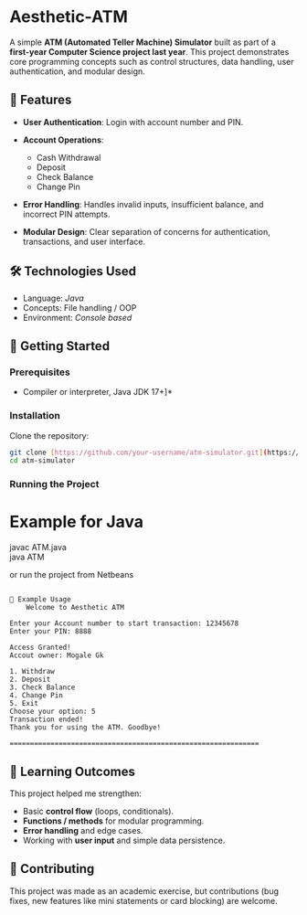 # Aesthetic-ATM

A simple **ATM (Automated Teller Machine) Simulator** built as part of a **first-year Computer Science project last year**.
This project demonstrates core programming concepts such as control structures, data handling, user authentication, and modular design.

## 📌 Features
* **User Authentication**: Login with account number and PIN.

* **Account Operations**:
  * Cash Withdrawal
  * Deposit
  * Check Balance
  * Change Pin
  
* **Error Handling**: Handles invalid inputs, insufficient balance, and incorrect PIN attempts.
* **Modular Design**: Clear separation of concerns for authentication, transactions, and user interface.

## 🛠️ Technologies Used

* Language: *Java*
* Concepts: File handling / OOP
* Environment: *Console based*

## 🚀 Getting Started
### Prerequisites

* Compiler or interpreter, Java JDK 17+]*

### Installation

Clone the repository:

```bash
git clone [https://github.com/your-username/atm-simulator.git](https://github.com/phillip-mogale2/Aesthetic-ATM.git)
cd atm-simulator
```

### Running the Project
# Example for Java
javac ATM.java  
java ATM

or run the project from Netbeans
```

📖 Example Usage
	Welcome to Aesthetic ATM

Enter your Account number to start transaction: 12345678
Enter your PIN: 8888

Access Granted!
Accout owner: Mogale Gk

1. Withdraw
2. Deposit
3. Check Balance
4. Change Pin
5. Exit
Choose your option: 5
Transaction ended!
Thank you for using the ATM. Goodbye!

=============================================================
```

## 🎯 Learning Outcomes

This project helped me strengthen:

* Basic **control flow** (loops, conditionals).
* **Functions / methods** for modular programming.
* **Error handling** and edge cases.
* Working with **user input** and simple data persistence.

## 🤝 Contributing
This project was made as an academic exercise, but contributions (bug fixes, new features like mini statements or card blocking) are welcome.

